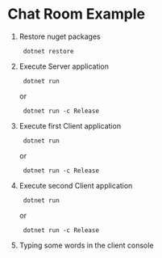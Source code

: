# Chat Room Example #

1. Restore nuget packages

        dotnet restore

2. Execute Server application

        dotnet run 

    or

        dotnet run -c Release

3. Execute first Client application

        dotnet run 

    or

        dotnet run -c Release

4. Execute second Client application

        dotnet run 

    or

        dotnet run -c Release

5. Typing some words in the client console